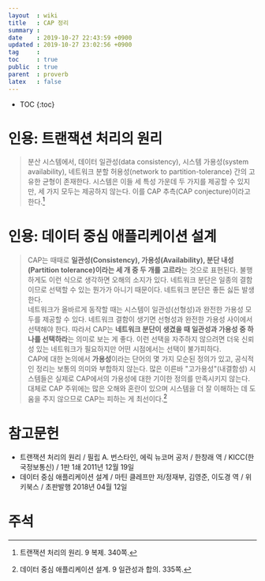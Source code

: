 ```yaml
---
layout  : wiki
title   : CAP 정리
summary : 
date    : 2019-10-27 22:43:59 +0900
updated : 2019-10-27 23:02:56 +0900
tag     : 
toc     : true
public  : true
parent  : proverb
latex   : false
---
```

* TOC
{:toc}

# 인용: 트랜잭션 처리의 원리

> 분산 시스템에서, 데이터 일관성(data consistency), 시스템 가용성(system availability),
네트워크 분할 허용성(network to partition-tolerance) 간의 고유한 균형이 존재한다.
시스템은 이들 세 특성 가운데 두 가지를 제공할 수 있지만, 세 가지 모두는 제공하지 않는다.
이를 CAP 추측(CAP conjecture)이라고 한다.[^bernstein-define]

# 인용: 데이터 중심 애플리케이션 설계

> CAP는 때때로 **일관성(Consistency), 가용성(Availability), 분단 내성(Partition tolerance)이라는 세 개 중 두 개를 고르라**는 것으로 표현된다.
불행하게도 이런 식으로 생각하면 오해의 소지가 있다.
네트워크 분단은 일종의 결함이므로 선택할 수 있는 뭔가가 아니기 때문이다.
네트워크 분단은 좋든 싫든 발생한다.  
네트워크가 올바르게 동작할 때는 시스템이 일관성(선형성)과 완전한 가용성 모두를 제공할 수 있다.
네트워크 결함이 생기면 선형성과 완전한 가용성 사이에서 선택해야 한다.
따라서 CAP는 **네트워크 분단이 생겼을 때 일관성과 가용성 중 하나를 선택하라**는 의미로 보는 게 좋다.
이런 선택을 자주하지 않으려면 더욱 신뢰성 있는 네트워크가 필요하지만 어떤 시점에서는 선택이 불가피하다.  
CAP에 대한 논의에서 **가용성**이라는 단어의 몇 가지 모순된 정의가 있고, 공식적인 정리는 보통의 의미와 부합하지 않는다. 많은 이른바 "고가용성"(내결함성) 시스템들은 실제로 CAP에서의 가용성에 대한 기이한 정의를 만족시키지 않는다. 대체로 CAP 주위에는 많은 오해와 혼란이 있으며 시스템을 더 잘 이해하는 데 도움을 주지 않으므로 CAP는 피하는 게 최선이다.[^martin-cap]


# 참고문헌

* 트랜잭션 처리의 원리 / 필립 A. 번스타인, 에릭 뉴코머 공저 / 한창래 역 / KICC(한국정보통신) / 1판 1쇄 2011년 12월 19일
* 데이터 중심 애플리케이션 설계 / 마틴 클레프만 저/정재부, 김영준, 이도경 역 / 위키북스 / 초판발행 2018년 04월 12일

# 주석

[^bernstein-define]: 트랜잭션 처리의 원리. 9 복제. 340쪽.
[^martin-cap]: 데이터 중심 애플리케이션 설계. 9 일관성과 합의. 335쪽.

